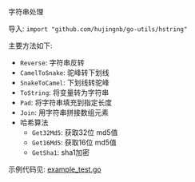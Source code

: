 字符串处理 

导入: `import "github.com/hujingnb/go-utils/hstring"`

主要方法如下: 

* `Reverse`: 字符串反转
* `CamelToSnake`: 驼峰转下划线
* `SnakeToCamel`: 下划线转驼峰
* `ToString`: 将变量转为字符串
* `Pad`: 将字符串填充到指定长度
* `Join`: 用字符串拼接数组元素
* 哈希算法
  * `Get32Md5`: 获取32位 md5值
  * `Get16Md5`: 获取16位 md5值
  * `GetSha1`: sha1加密

示例代码见: [example_test.go](./example_test.go)